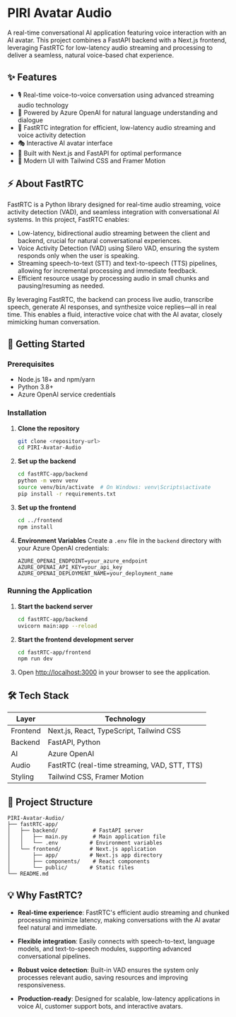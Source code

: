 # PIRI Avatar Audio

A real-time conversational AI application featuring voice interaction with an AI avatar. This project combines a FastAPI backend with a Next.js frontend, leveraging FastRTC for low-latency audio streaming and processing to deliver a seamless, natural voice-based chat experience.

## ✨ Features

- 🎙️ Real-time voice-to-voice conversation using advanced streaming audio technology
- 🤖 Powered by Azure OpenAI for natural language understanding and dialogue
- 🦾 FastRTC integration for efficient, low-latency audio streaming and voice activity detection
- 🎭 Interactive AI avatar interface
- 🚀 Built with Next.js and FastAPI for optimal performance
- 🎨 Modern UI with Tailwind CSS and Framer Motion

## ⚡ About FastRTC

FastRTC is a Python library designed for real-time audio streaming, voice activity detection (VAD), and seamless integration with conversational AI systems. In this project, FastRTC enables:

- Low-latency, bidirectional audio streaming between the client and backend, crucial for natural conversational experiences.
- Voice Activity Detection (VAD) using Silero VAD, ensuring the system responds only when the user is speaking.
- Streaming speech-to-text (STT) and text-to-speech (TTS) pipelines, allowing for incremental processing and immediate feedback.
- Efficient resource usage by processing audio in small chunks and pausing/resuming as needed.

By leveraging FastRTC, the backend can process live audio, transcribe speech, generate AI responses, and synthesize voice replies—all in real time. This enables a fluid, interactive voice chat with the AI avatar, closely mimicking human conversation.

## 🚀 Getting Started

### Prerequisites

- Node.js 18+ and npm/yarn
- Python 3.8+
- Azure OpenAI service credentials

### Installation

1. **Clone the repository**
   ```bash
   git clone <repository-url>
   cd PIRI-Avatar-Audio
   ```

2. **Set up the backend**
   ```bash
   cd fastRTC-app/backend
   python -m venv venv
   source venv/bin/activate  # On Windows: venv\Scripts\activate
   pip install -r requirements.txt
   ```

3. **Set up the frontend**
   ```bash
   cd ../frontend
   npm install
   ```

4. **Environment Variables**
   Create a `.env` file in the `backend` directory with your Azure OpenAI credentials:
   ```
   AZURE_OPENAI_ENDPOINT=your_azure_endpoint
   AZURE_OPENAI_API_KEY=your_api_key
   AZURE_OPENAI_DEPLOYMENT_NAME=your_deployment_name
   ```

### Running the Application

1. **Start the backend server**
   ```bash
   cd fastRTC-app/backend
   uvicorn main:app --reload
   ```

2. **Start the frontend development server**
   ```bash
   cd fastRTC-app/frontend
   npm run dev
   ```

3. Open [http://localhost:3000](http://localhost:3000) in your browser to see the application.

## 🛠️ Tech Stack

| Layer | Technology |
|-------|------------|
| Frontend | Next.js, React, TypeScript, Tailwind CSS |
| Backend | FastAPI, Python |
| AI | Azure OpenAI |
| Audio | FastRTC (real-time streaming, VAD, STT, TTS) |
| Styling | Tailwind CSS, Framer Motion |

## 📂 Project Structure

```
PIRI-Avatar-Audio/
├── fastRTC-app/
│   ├── backend/           # FastAPI server
│   │   ├── main.py        # Main application file
│   │   └── .env          # Environment variables
│   └── frontend/         # Next.js application
│       ├── app/          # Next.js app directory
│       ├── components/    # React components
│       └── public/       # Static files
└── README.md
```

## 💡 Why FastRTC?

- **Real-time experience**: FastRTC's efficient audio streaming and chunked processing minimize latency, making conversations with the AI avatar feel natural and immediate.

- **Flexible integration**: Easily connects with speech-to-text, language models, and text-to-speech modules, supporting advanced conversational pipelines.

- **Robust voice detection**: Built-in VAD ensures the system only processes relevant audio, saving resources and improving responsiveness.

- **Production-ready**: Designed for scalable, low-latency applications in voice AI, customer support bots, and interactive avatars.
